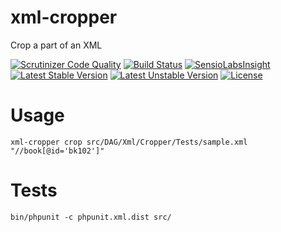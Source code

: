 xml-cropper
===========

Crop a part of an XML

[![Scrutinizer Code Quality](https://scrutinizer-ci.com/g/dag-io/xml-cropper/badges/quality-score.png?b=master)](https://scrutinizer-ci.com/g/dag-io/xml-cropper/?branch=master)
[![Build Status](https://travis-ci.org/dag-io/xml-cropper.svg?branch=master)](https://travis-ci.org/dag-io/xml-cropper)
[![SensioLabsInsight](https://insight.sensiolabs.com/projects/7a68f57e-574e-4834-952f-a2dba7256622/mini.png)](https://insight.sensiolabs.com/projects/7a68f57e-574e-4834-952f-a2dba7256622)
[![Latest Stable Version](https://poser.pugx.org/dag-io/xml-cropper/v/stable.svg)](https://packagist.org/packages/dag-io/xml-cropper)
[![Latest Unstable Version](https://poser.pugx.org/dag-io/xml-cropper/v/unstable.svg)](https://packagist.org/packages/dag-io/xml-cropper)
[![License](https://poser.pugx.org/dag-io/xml-cropper/license.svg)](https://packagist.org/packages/dag-io/xml-cropper)

# Usage

```
xml-cropper crop src/DAG/Xml/Cropper/Tests/sample.xml "//book[@id='bk102']"
```

# Tests

```
bin/phpunit -c phpunit.xml.dist src/
```
